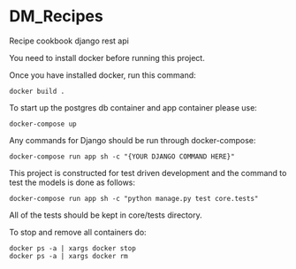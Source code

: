 # DM_Recipes
Recipe cookbook django rest api

You need to install docker before running this project.

Once you have installed docker, run this command:
```
docker build .
```

To start up the postgres db container and app container please use:
```commandline
docker-compose up
```

Any commands for Django should be run through docker-compose:
```commandline
docker-compose run app sh -c "{YOUR DJANGO COMMAND HERE}"
```

This project is constructed for test driven development and the command to test the models is done as follows:
```commandline
docker-compose run app sh -c "python manage.py test core.tests"
```
All of the tests should be kept in core/tests directory.

To stop and remove all containers do:
```commandline
docker ps -a | xargs docker stop
docker ps -a | xargs docker rm
```